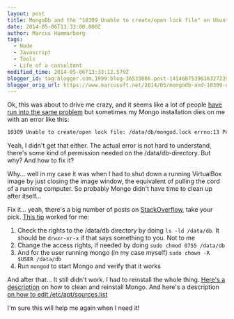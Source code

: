 ```yaml
---
layout: post
title: MongoDb and the "10309 Unable to create/open lock file" on Ubuntu
date: 2014-05-06T13:33:00.000Z
author: Marcus Hammarberg
tags:
  - Node
  - Javascript
  - Tools
  - Life of a consultant
modified_time: 2014-05-06T13:33:12.579Z
blogger_id: tag:blogger.com,1999:blog-36533086.post-1414687539616327239
blogger_orig_url: https://www.marcusoft.net/2014/05/mongodb-and-10309-unable-to-createopen.html
---
```





Ok, this was about to drive me crazy, and it seems like a lot of people
<a
href="https://www.google.com/search?q=10309+Unable+to+create%2Fopen+lock+file%3A+%2Fdata%2Fdb%2Fmongod.lock+errno%3A13+Permission+denied+Is+a+mongod+instance+already+running%3F%2C+terminating&amp;oq=10309+Unable+to+create%2Fopen+lock+file%3A+%2Fdata%2Fdb%2Fmongod.lock+errno%3A13+Permission+denied+Is+a+mongod+instance+already+running%3F%2C+terminating&amp;aqs=chrome..69i57.727j0j4&amp;sourceid=chrome&amp;es_sm=122&amp;ie=UTF-8" target="_blank">have run into the same problem</a> but sometimes my Mongo installation dies on me with an error like this:

```txt
10309 Unable to create/open lock file: /data/db/mongod.lock errno:13 Permission denied Is a mongod instance already running?, terminating
```

Yeah, I didn't get that either. The actual error is not hard to understand, there's some kind of permission needed on the /data/db-directory. But why? And how to fix it?

Why... well in my case it was when I had to shut down a running VirtualBox image by just closing the image window, the equivalent of pulling the cord of a running computer. So probably Mongo didn't have time to clean up after itself...

Fix it... yeah, there's a big number of posts on <a href="http://stackoverflow.com/search?q=10309+Unable+to+create%2Fopen+lock+file" target="_blank">StackOverflow</a>, take your pick. <a href="http://stackoverflow.com/questions/7948789/mongodb-mongod-complains-that-there-is-no-data-db-folder" target="_blank">This tip</a> worked for me:

1. Check the rights to the /data/db directory by doing `ls -ld /data/db`. It should be `drwxr-xr-x` if that says something to you. Not to me
1. Change the access rights, if needed by doing `sudo chmod 0755 /data/db`
1. And for the user running mongo (in my case myself) `sudo chown -R $USER /data/db`
1. Run `mongod` to start Mongo and verify that it works

And after that... It still didn't work. I had to reinstall the whole thing. <a href="http://askubuntu.com/questions/147135/how-can-i-uninstall-mongodb-and-reinstall-the-latest-version" target="_blank">Here's a description</a> on how to clean and reinstall Mongo. And here's a description <a href="http://askubuntu.com/questions/197564/how-do-i-add-a-line-to-my-etc-apt-sources-list" target="_blank">on how to edit /etc/apt/sources.list</a>

I'm sure this will help me again when I need it!
